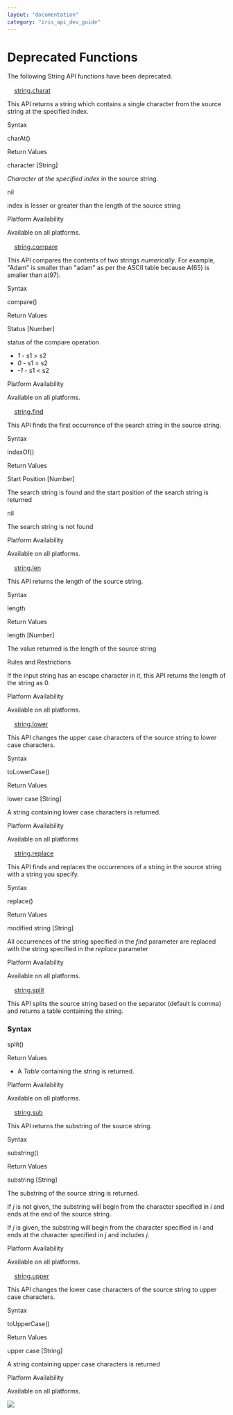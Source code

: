```yaml
---
layout: "documentation"
category: "iris_api_dev_guide"
---
```

                            

Deprecated Functions
====================

The following String API functions have been deprecated.

[![Closed](../Skins/Default/Stylesheets/Images/transparent.gif)](javascript:void(0);)[string.charat](javascript:void(0);)

This API returns a string which contains a single character from the source string at the specified index.

Syntax

charAt()

Return Values

character \[String\]

_Character at the specified index_ in the source string.

nil

index is lesser or greater than the length of the source string

Platform Availability

Available on all platforms.

[![Closed](../Skins/Default/Stylesheets/Images/transparent.gif)](javascript:void(0);)[string.compare](javascript:void(0);)

This API compares the contents of two strings _numerically_. For example, "Adam" is smaller than "adam" as per the ASCII table because A(65) is smaller than a(97).

Syntax

compare()

Return Values

Status \[Number\]

status of the compare operation

*   _1_ - s1 > s2
*   _0_ - s1 = s2
*   _\-1_ \- s1 < s2

Platform Availability

Available on all platforms.

[![Closed](../Skins/Default/Stylesheets/Images/transparent.gif)](javascript:void(0);)[string.find](javascript:void(0);)

This API finds the first occurrence of the search string in the source string.

Syntax

indexOf()

Return Values

Start Position \[Number\]

The search string is found and the start position of the search string is returned

nil

The search string is not found

Platform Availability

Available on all platforms.

[![Closed](../Skins/Default/Stylesheets/Images/transparent.gif)](javascript:void(0);)[string.len](javascript:void(0);)

This API returns the length of the source string.

Syntax

length

Return Values

length \[Number\]

The value returned is the length of the source string

Rules and Restrictions

If the input string has an escape character in it, this API returns the length of the string as 0.

Platform Availability

Available on all platforms.

[![Closed](../Skins/Default/Stylesheets/Images/transparent.gif)](javascript:void(0);)[string.lower](javascript:void(0);)

This API changes the upper case characters of the source string to lower case characters.

Syntax

toLowerCase()

Return Values

lower case \[String\]

A string containing lower case characters is returned.

Platform Availability

Available on all platforms

[![Closed](../Skins/Default/Stylesheets/Images/transparent.gif)](javascript:void(0);)[string.replace](javascript:void(0);)

This API finds and replaces the occurrences of a string in the source string with a string you specify.

Syntax

replace()

Return Values

modified string \[String\]

All occurrences of the string specified in the _find_ parameter are replaced with the string specified in the _replace_ parameter

Platform Availability

Available on all platforms.

[![Closed](../Skins/Default/Stylesheets/Images/transparent.gif)](javascript:void(0);)[string.split](javascript:void(0);)

This API splits the source string based on the separator (default is comma) and returns a table containing the string.

### Syntax

split()

Return Values

*   A _Table_ containing the string is returned.

Platform Availability

Available on all platforms.

[![Closed](../Skins/Default/Stylesheets/Images/transparent.gif)](javascript:void(0);)[string.sub](javascript:void(0);)

This API returns the substring of the source string.

Syntax

substring()

Return Values

substring \[String\]

The substring of the source string is returned.

If _j_ is not given, the substring will begin from the character specified in _i_ and ends at the end of the source string.

If _j_ is given, the substring will begin from the character specified in _i_ and ends at the character specified in _j_ and includes _j_.

Platform Availability

Available on all platforms.

[![Closed](../Skins/Default/Stylesheets/Images/transparent.gif)](javascript:void(0);)[string.upper](javascript:void(0);)

This API changes the lower case characters of the source string to upper case characters.

Syntax

toUpperCase()

Return Values

upper case \[String\]

A string containing upper case characters is returned

Platform Availability

Available on all platforms.

![](resources/prettify/onload.png)
